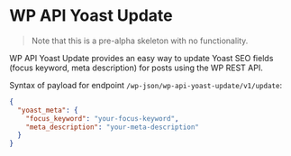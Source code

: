 # WP API Yoast Update

>Note that this is a pre-alpha skeleton with no functionality.

WP API Yoast Update provides an easy way to update Yoast SEO fields (focus keyword, meta description) for posts using the WP REST API.

Syntax of payload for endpoint `/wp-json/wp-api-yoast-update/v1/update`:

```json
{
  "yoast_meta": {
	"focus_keyword": "your-focus-keyword",
	"meta_description": "your-meta-description"
  }
}
